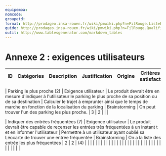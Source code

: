 ```yaml
---
equipemoa: 
nomcode: 
groupetd: 
format: http://prodageo.insa-rouen.fr/wiki/pmwiki.php?n=FilRouge.ListeExigencesQualifiees 
guide: http://prodageo.insa-rouen.fr/wiki/pmwiki.php?n=FilRouge.QualifierExigence
outil: http://www.tablesgenerator.com/markdown_tables
---
```

# Annexe 2 : exigences utilisateurs

| ID                                   | Catégories           | Description                                                                                                                | Justification                                                                                         | Origine       | Critères de satisfaction                          | Contentement MOA | Mécontentement | Exigences Dépendantes | Exigences conflictuelles |
|--------------------------------------|----------------------|----------------------------------------------------------------------------------------------------------------------------|-------------------------------------------------------------------------------------------------------|---------------|---------------------------------------------------|------------------|----------------|-----------------------|--------------------------|

| Parking le plus proche (2)           | Exigence utilisateur | Le produit devrait être en mesure d'indiquer à l'utilisateur le parking le plus proche de sa position ou de sa destination | Calculer le trajet à emprunter ainsi que le temps de marche en fonction de la localisation du parking | Brainstorming | On peut trouver l'un des parking les plus proche. | 3                | 2              |                       |                          |

| Indiquer des entrées fréquentées (7) | Exigence utilisateur | Le produit devrait être capable de recenser les entrées très fréquentées à un instant t et en informer l'utilisateur       | Permettre à un utilisateur ayant oublié sa Léocarte de trouver une entrée fréquentée                  | Brainstorming | On a la liste des entrée les plus fréquentées     | 2                | 2              | (4)                   |                          |
|                                      |                      |                                                                                                                            |                                                                                                       |               |                                                   |                  |                |                       |                          |
|                                      |                      |                                                                                                                            |                                                                                                       |               |                                                   |                  |                |                       |                          |
|                                      |                      |                                                                                                                            |                                                                                                       |               |                                                   |                  |                |                       |                          |
